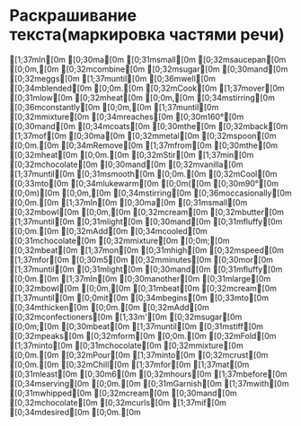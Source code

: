 # Раскрашивание текста(маркировка частями речи)


[1;37mIn[0m [0;30ma[0m [0;31msmall[0m [0;32msaucepan[0m [0;0m,[0m [0;32mcombine[0m [0;32msugar[0m [0;30mand[0m [0;32meggs[0m [1;37muntil[0m [0;36mwell[0m [0;34mblended[0m [0;0m.[0m [0;32mCook[0m [1;37mover[0m [0;31mlow[0m [0;32mheat[0m [0;0m,[0m [0;34mstirring[0m [0;36mconstantly[0m [0;0m,[0m [1;37muntil[0m [0;32mmixture[0m [0;34mreaches[0m [0;30m160°[0m [0;30mand[0m [0;34mcoats[0m [0;30mthe[0m [0;32mback[0m [1;37mof[0m [0;30ma[0m [0;32mmetal[0m [0;32mspoon[0m [0;0m.[0m [0;34mRemove[0m [1;37mfrom[0m [0;30mthe[0m [0;32mheat[0m [0;0m.[0m [0;32mStir[0m [1;37min[0m [0;32mchocolate[0m [0;30mand[0m [0;32mvanilla[0m [1;37muntil[0m [0;31msmooth[0m [0;0m.[0m [0;32mCool[0m [0;33mto[0m [0;34mlukewarm[0m [0;0m([0m [0;30m90°[0m [0;0m)[0m [0;0m,[0m [0;34mstirring[0m [0;36moccasionally[0m [0;0m.[0m [1;37mIn[0m [0;30ma[0m [0;31msmall[0m [0;32mbowl[0m [0;0m,[0m [0;32mcream[0m [0;32mbutter[0m [1;37muntil[0m [0;31mlight[0m [0;30mand[0m [0;31mfluffy[0m [0;0m.[0m [0;32mAdd[0m [0;34mcooled[0m [0;31mchocolate[0m [0;32mmixture[0m [0;0m;[0m [0;32mbeat[0m [1;37mon[0m [0;31mhigh[0m [0;32mspeed[0m [1;37mfor[0m [0;30m5[0m [0;32mminutes[0m [0;30mor[0m [1;37muntil[0m [0;31mlight[0m [0;30mand[0m [0;31mfluffy[0m [0;0m.[0m [1;37mIn[0m [0;30manother[0m [0;31mlarge[0m [0;32mbowl[0m [0;0m,[0m [0;31mbeat[0m [0;32mcream[0m [1;37muntil[0m [0;0mit[0m [0;34mbegins[0m [0;33mto[0m [0;34mthicken[0m [0;0m.[0m [0;32mAdd[0m [0;32mconfectioners[0m [1;33m'[0m [0;32msugar[0m [0;0m;[0m [0;30mbeat[0m [1;37muntil[0m [0;31mstiff[0m [0;32mpeaks[0m [0;32mform[0m [0;0m.[0m [0;32mFold[0m [1;37minto[0m [0;31mchocolate[0m [0;32mmixture[0m [0;0m.[0m [0;32mPour[0m [1;37minto[0m [0;32mcrust[0m [0;0m.[0m [0;32mChill[0m [1;37mfor[0m [1;37mat[0m [0;31mleast[0m [0;30m6[0m [0;32mhours[0m [1;37mbefore[0m [0;34mserving[0m [0;0m.[0m [0;31mGarnish[0m [1;37mwith[0m [0;31mwhipped[0m [0;32mcream[0m [0;30mand[0m [0;32mchocolate[0m [0;32mcurls[0m [1;37mif[0m [0;34mdesired[0m [0;0m.[0m
